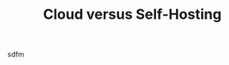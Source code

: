 ﻿---
layout: article_general
title: Cloud versus Self-Hosting
categories: [photon-server, photon-cloud, getting_started]
tags: [getting_started, comparison]
---

sdfm
